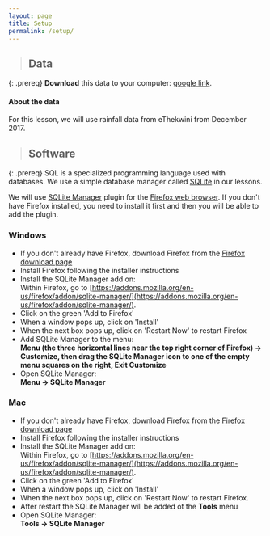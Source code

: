 ```yaml
---
layout: page
title: Setup
permalink: /setup/
---
```


> ## Data
{: .prereq}
**Download** this data to your computer: [google link](https://drive.google.com/open?id=15HroRAa6L-asxbyEyUEVyQDCCG6GlYSV). 

#### About the data
For this lesson, we will use rainfall data from eThekwini from December 2017.


> ## Software
{: .prereq}
SQL is a specialized programming language used with databases.  We
use a simple database manager called [SQLite](http://www.sqlite.org/)
in our lessons.
    

We will use [SQLite Manager](https://addons.mozilla.org/en-us/firefox/addon/sqlite-manager/)
    plugin for the [Firefox web browser](https://www.mozilla.org/en-US/firefox/new/). If you don't have Firefox installed, you need to install it first and
    then you will be able to add the plugin.


### Windows

- If you don't already have Firefox, download Firefox from the [Firefox download page](https://www.mozilla.org/en-US/firefox/new/)
- Install Firefox following the installer instructions
- Install the SQLite Manager add on:  
Within Firefox, go to [https://addons.mozilla.org/en-us/firefox/addon/sqlite-manager/](https://addons.mozilla.org/en-us/firefox/addon/sqlite-manager/). 
- Click on the green 'Add to Firefox'
- When a window pops up, click on 'Install'
- When the next box pops up, click on 'Restart Now' to restart Firefox
- Add SQLite Manager to the menu:  
**Menu (the three horizontal lines
near the top right corner of Firefox) -&gt; Customize, then drag the SQLite
Manager icon to one of the empty menu squares on the right, Exit Customize**
- Open SQLite Manager:  
**Menu -&gt; SQLite Manager**

### Mac

- If you don't already have Firefox, download Firefox from the [Firefox download page](https://www.mozilla.org/en-US/firefox/new/)
- Install Firefox following the installer instructions
- Install the SQLite Manager add on:  
Within Firefox, go to [https://addons.mozilla.org/en-us/firefox/addon/sqlite-manager/](https://addons.mozilla.org/en-us/firefox/addon/sqlite-manager/). 
- Click on the green 'Add to Firefox'
- When a window pops up, click on 'Install'
- When the next box pops up, click on 'Restart Now' to restart Firefox. 
- After restart the SQLite Manager will be added ot the **Tools** menu
- Open SQLite Manager:  
**Tools -&gt; SQLite Manager**
